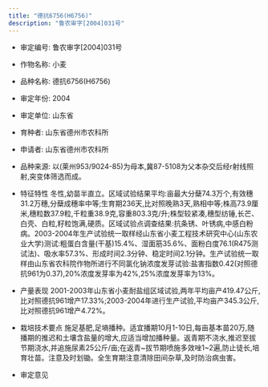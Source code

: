 ```yaml
---
title: "德抗6756(H6756)"
description: "鲁农审字[2004]031号"
---
```

* 审定编号:  鲁农审字[2004]031号

*  作物名称:  小麦

*  品种名称:  德抗6756(H6756)

*  审定年份:  2004

*  审定单位:  山东省

* 育种者:  山东省德州市农科所

*  申请者:  山东省德州市农科所

*  品种来源:  以(莱州953/9024-85)为母本,冀87-5108为父本杂交后经r射线照射,突变体筛选而成。

*  特征特性
冬性,幼苗半直立。区域试验结果平均:亩最大分蘖74.3万个,有效穗31.2万穗,分蘖成穗率中等;生育期236天,比对照晚熟3天,熟相中等;株高73.9厘米,穗粒数37.9粒,千粒重38.9克,容重803.3克/升;株型较紧凑,穗型纺锤,长芒、白壳、白粒,籽粒饱满,硬质。区域试验点调查结果:抗条锈、叶锈病,中感白粉病。2003-2004年生产试验统一取样经山东省小麦工程技术研究中心(山东农业大学)测试:粗蛋白含量(干基)15.4%、湿面筋35.6%、面粉白度76.1(R475测试法)、吸水率57.3%、形成时间2.3分钟、稳定时间2.1分钟。生产试验统一取样由山东省农科院作物所进行不同氯化钠浓度发芽试验:盐害指数0.42(对照德抗961为0.37),20%浓度发芽率为42%,25%浓度发芽率为13%。

*  产量表现
2001-2003年山东省小麦耐盐组区域试验,两年平均亩产419.47公斤,比对照德抗961增产17.33%;2003-2004年进行生产试验,平均亩产345.3公斤,比对照德抗961增产4.72%。

*  栽培技术要点
施足基肥,足墒播种。适宜播期10月1-10日,每亩基本苗20万,随播期的推迟和土壤含盐量的增大,应适当增加播种量。返青期不浇水,推迟至拔节期浇水,并追施尿素25公斤/亩;在返青~拔节期喷施多效唑1~2遍,防止徒长,培育壮苗。注意及时划锄。全生育期注意清除田间杂草,及时防治病虫害。

*  审定意见


